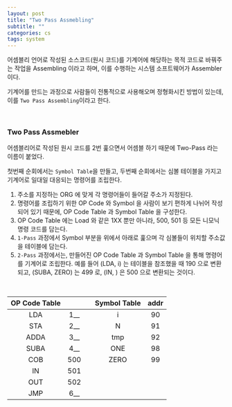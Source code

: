 ```yaml
---
layout: post
title: "Two Pass Assmebling"
subtitle: ""
categories: cs
tags: system
---
```


어셈블리 언어로 작성된 소스코드(원시 코드)를 기계어에 해당하는 목적 코드로 바꿔주는 작업을 Assembling 이라고 하며, 이를 수행하는 시스템 소프트웨어가 Assembler 이다.

기계어를 만드는 과정으로 사람들이 전통적으로 사용해오며 정형화시킨 방법이 있는데, 이를 ```Two Pass Assembling```이라고 한다.

<br>

### Two Pass Assmebler

어셈블리어로 작성된 원시 코드를 2번 훑으면서 어셈블 하기 때문에 Two-Pass 라는 이름이 붙었다.

첫번째 순회에서는 ```Symbol Table```을 만들고, 두번째 순회에서는 심볼 테이블을 가지고 기계어로 일대일 대응되는 명령어를 조립한다.

1. 주소를 지정하는 ORG 에 맞게 각 명령어들이 들어갈 주소가 지정된다.
2. 명령어를 조립하기 위한 OP Code 와 Symbol 을 사람이 보기 편하게 나뉘어 작성되어 있기 때문에, OP Code Table 과 Symbol Table 을 구성한다.
3. OP Code Table 에는 Load 와 같은 1XX 뿐만 아니라, 500, 501 등 모든 니모닉 명령 코드를 담는다.
4. ```1-Pass``` 과정에서 Symbol 부분을 위에서 아래로 훑으며 각 심볼들이 위치할 주소값을 테이블에 담는다.
5. ```2-Pass``` 과정에서는, 만들어진 OP Code Table 과 Symbol Table 을 통해 명령어를 기계어로 조립한다. 예를 들어 (LDA, i) 는 테이블을 참조했을 때 190 으로 변환되고, (SUBA, ZERO) 는 499 로, (IN, ) 은 500 으로 변환되는 것이다.

<br>

| OP Code Table |  |  | Symbol Table | addr |
| :---: | :---: | :---: | :---: | :---: |
| LDA | 1__ |  | i | 90 |
| STA | 2__ |  | N | 91 |
| ADDA | 3__ |  | tmp | 92 |
| SUBA | 4__ |  | ONE | 98 |
| COB | 500 |  | ZERO | 99 |
| IN | 501 |  |  |  |
| OUT | 502 |  |  |  |
| JMP | 6__ |  |  |  |
